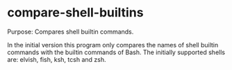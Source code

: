 # compare-shell-builtins
Purpose: Compares shell builtin commands.

In the initial version this program only compares the names of shell builtin commands with the builtin commands of Bash. The initially supported shells are: elvish, fish, ksh, tcsh and zsh.

